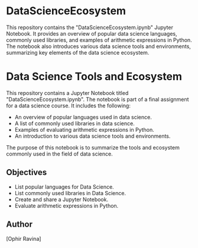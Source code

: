 # DataScienceEcosystem
This repository contains the "DataScienceEcosystem.ipynb" Jupyter Notebook. It provides an overview of popular data science languages, commonly used libraries, and examples of arithmetic expressions in Python. The notebook also introduces various data science tools and environments, summarizing key elements of the data science ecosystem.
# Data Science Tools and Ecosystem

This repository contains a Jupyter Notebook titled "DataScienceEcosystem.ipynb". The notebook is part of a final assignment for a data science course. It includes the following:

- An overview of popular languages used in data science.
- A list of commonly used libraries in data science.
- Examples of evaluating arithmetic expressions in Python.
- An introduction to various data science tools and environments.

The purpose of this notebook is to summarize the tools and ecosystem commonly used in the field of data science.

## Objectives

- List popular languages for Data Science.
- List commonly used libraries in Data Science.
- Create and share a Jupyter Notebook.
- Evaluate arithmetic expressions in Python.

## Author

[Ophir Ravina]
